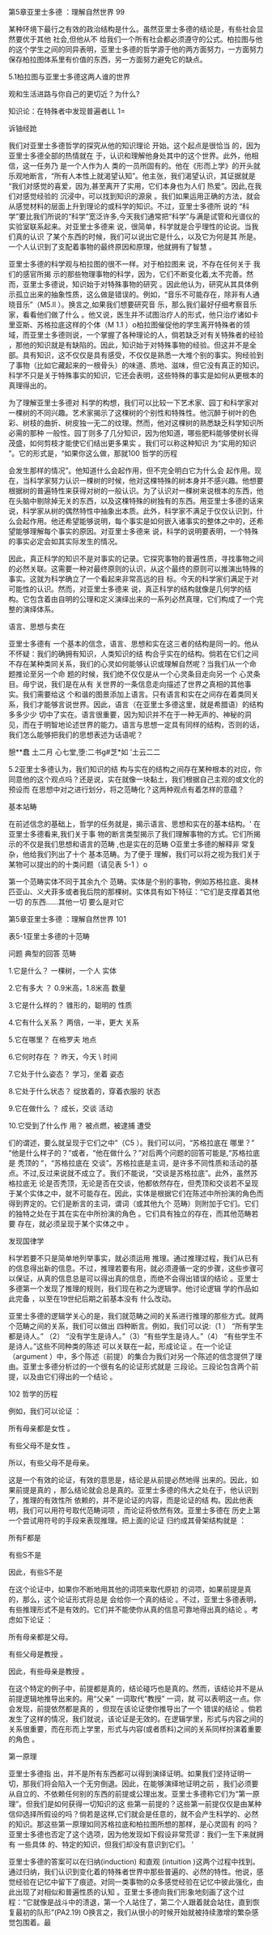 第5章亚里士多德 ：理解自然世界 99

某种环境下最行之有效的政治结构是什么。虽然亚里士多德的结论是，有些社会显然要优于其他 社会,但他从不 给我们一个所有社会都必须遵守的公式。柏拉图与他的这个学生之间的同异表明，亚里士多德的哲学源于他的两方面努力，一方面努力保存柏拉图体系里有价值的东西，另一方面努力避免它的缺点。

5.1柏拉图与亚里士多德这两人谁的世界

观和生活进路与你自己的更切近？为什么?

知识论：在特殊者中发现普遍者LL 1=

诉铀经跄

我们对亚里士多德哲学的探究从他的知识理论 开始。这个起点是很恰当 的，因为亚里士多德全部的热情就在 于，认识和理解他身处其中的这个世界。此外，他相信，这一任务乃 是一个人作为人 类的一员所固有的。他在《形而上学》的开头就乐观地断言，“所有人本性上就渴望认知”。他主张，我们渴望认识，其证据就是 “我们对感觉的喜爱，因为,甚至离开了实用，它们本身也为人们 热爱”。因此,在我们对感觉经验的 沉浸中，可以找到知识的源泉 。我们如果运用正确的方法，就会从感觉材料的层面上升到理论的或科学的知识。不过，亚里士多德所 说的 “科学”要比我们所说的“科学”宽泛许多,今天我们通常把“科学”与满是试管和光谱仪的实验室联系起来。对亚里士多德来 说，很简单，科学就是合乎理性的论说。当我们真的认识 了某个东西的时候，我们可以说出它是什么，以及它为何是其 所是。一个人认识到了支配着事物的最终原因和原理，他就拥有了智慧 。

亚里士多德的科学观与柏拉图的很不一样。对于柏拉图来 说，不存在任何关于 我们的感官所揭 示的那些物理事物的科学，因为，它们不断变化着,太不完善。然而，亚里士多德说，知识始于对特殊事物的研究 。因此他认为，研究从其具体例 示孤立出来的抽象性质，这么做是错误的。例如，“音乐不可能存在，除非有人通晓音乐”（M5.ll ）。换言之,如果我们想要研究音 乐，那么我们最好仔细考察音乐家，看看他们做了什么 。他又说，医生并不试图治疗人的形式，他只治疗诸如卡里亚斯、苏格拉底这样的个体（M 1.1 ）o柏拉图催促他的学生离开特殊者的领域，而亚里士多德则说，一个掌握了各种理论的人，倘若缺乏对有关特殊者的经验 ，那他的知识就是有缺陷的。因此，知识始于对特殊事物的经验。但这并不是全部。具有知识，这不仅仅是具有感受，不仅仅是熟悉一大堆个别的事实。狗经验到了事物（比如它藏起来的一根骨头）的味道、质地、滋味，但它没有真正的知识。科学不只是关于特殊事实的知识，它还会表明，这些特殊的事实是如何从更根本的真理得出的。

为了理解亚里士多德对 科学的构想，我们可以比较一下艺术家、园丁和科学家对一棵树的不同兴趣。艺术家揭示了这棵树的个别性和特殊性。他沉醉于树叶的色彩、树枝的曲折、树皮独一无二的纹理。然而，他对这棵树的熟悉缺乏科学知识所必需的那种 一般性。园丁则多了几分知识，因为他知道，哪些肥料能够使树长得茂盛，如何剪枝才能使它们结出更多果实 。我们可以称这种知识 为“实用的知识 ”。它的形式是，“如果你这么做，那就100 哲学的历程

会发生那样的情况”。他知道什么会起作用，但不完全明白它为什么会 起作用。现在，当科学家努力认识一棵树的时候，他对这棵特殊的树本身并不感兴趣。他想要根据树的普遍特性来获得对树的一般认识。为了认识对一棵树来说根本的东西，他在头脑中剔除掉无关的东西，以及这棵特殊的树独有的东西。用亚里士多德的话来说，科学家从树的偶然特性中抽象出本质。此外，科学家不满足于仅仅认识到，什么会起作用。他还希望能够说明，每个事实是如何嵌入诸事实的整体之中的，还希望能够理解每个事实的原因。对亚里士多德来 说，科学的说明要表明，一个特殊的事实必定会如其实际发生的情况。

因此，真正科学的知识不是对事实的记录。它探究事物的普遍性质，寻找事物之间的必然关联。这需要一种对最终原则的认识，从这个最终的原则可以推演出特殊的事实。这就为科学确立了一个看起来非常高远的目 标。今天的科学家们满足于对可能性的认识。然而，对亚里士多德来 说，真正科学的结构就像是几何学的结构。它包含着由自明的公理和定义演绎出来的一系列必然真理，它们构成了一个完整的演绎体系。

语言、思想与卖在

亚里士多德有 一个基本的信念，语言、思想和实在这三者的结构是同一的。他从不怀疑：我们的确拥有知识，人类知识的结 构合乎实在的结构。倘若在它们之间不存在某种类同关系，我们的心灵如何能够认识或理解自然呢？当我们从一个命 题推论至另一个命 题的时候，我们绝不仅仅是从一个心灵条目走向另一个 心灵条目。毋宁说，我们是在从有 关世界的一条信息走向描述了世界之真相的其他事实。我们需要给这 个和谐的图景添加上语言。只有语言和实在之间存在着类同关系，我们才能够言说世界。因此，语言（在亚里士多德这里，就是希腊语）的结构多多少少 切中了实在。语言很重要，因为知识并不在于一种无声的、神秘的洞见，而在于明智地论述世界的能力。语言与思想一定具有同样的结构，否则的话，我们怎么能够把我们的思想表述为话语呢？

憩**蠢 土二月 心七堂,堕:二书g#芝*如 ’土云二二

5.2亚里士多德认为，我们知识的结 构与实在的结构之间存在某种根本的对应，你同意他的这个观点吗？还是说，实在就像一块黏土，我们根据自己主观的或文化的预设而 在思想中对之进行划分，将之范畴化？这两种观点有着怎样的意蕴？

基本站畴

在前述信念的基础上，哲学的任务就是，揭示语言、思想和实在的基本结构。' 在亚里士多德看来,我们关于事 物的断言类型揭示了我们理解事物的方式。它们所揭示的不仅是我们思想和语言的范畴 ,也是实在的范畴 O亚里士多德的解释非 常复杂，他给我们列出了十个 基本范畴。为了便于 理解，我们可以将之视为我们关于某物可以提出的的十类问题（请见表 5-1 ）o

第一个范畴实体不同于其余九个 范畴。实体是个别的事物，例如苏格拉底、奥林匹亚山、义犬菲多或者我后院的那棵树。实体具有如下特征：“它们是支撑着其他一切 的东西……其他一切 要么是对它

第5章亚里士多德 ：理解自然世界 101

表5-1亚里士多德的十范畴

问题 典型的回答 范畴

1.它是什么？ 一棵树，一个人 实体

2.它有多大 ？ 0.9米高，1.8米高 数量

3.它是什么样的？ 锥形的，聪明的 性质

4.它有什么关系？ 两倍，一半，更大 关系

5.它在哪里？ 在格罗夫 地点

6.它何时存在 ？ 昨天，今天 \ 时间

7.它处于什么姿态？ 学习，坐着 姿态

8.它处于什么状态？ 绽放着的，穿着衣服的 状态

9.它在做什么 ？ 成长，交谈 活动

10.它受到了什么作 用？ 被点燃，被逮捕 遭受

们的谓述，要么就呈现于它们之中”（C5 ）。我们可以问，“苏格拉底在 哪里？” “他是什么样子的？”或者，“他在做什么？”对后两个问题的回答可能是,“苏格拉底是 秃顶的 ”，“苏格拉底在 交谈”。苏格拉底是主词，是许多不同性质和活动的基点。不过,反过来说就不成立了。我们不能说，“交谈是苏格拉底”。此外，虽然苏格拉底无 论是否秃顶，无论是否在交谈，他都依然存在，但秃顶和交谈若不呈现于某个实体之中，就不可能存在。因此，实体是根据它们在陈述中所扮演的角色而 得到界定的。它们是断言的主词，谓词（或其他九个 范畴）则附加于它们。它们的独特之处在于其在实在中所扮演的角色 。它们具有独立的存在，而其他范畴若要 存在，就必须呈现于某个实体之中 。

发现国律学

科学若要不只是简单地列举事实，就必须运用 推理。通过推理过程，我们从已有的信息得出新的信息。不过，推理若要有用，就必须遵循一定的步骤，这些步骤可以保证，从真的信息总是可以得出真的信息，而绝不会得出错误的结论 。亚里士多德第一个发现了推理的规则，我们现在称之为逻辑学。他讨论逻辑 学的作品如此完备 ，以至在19世纪后期之前基本没有 什么改动。

亚里士多德的逻辑学关心的是，我们就范畴之间的关系进行推理的那些方式。就两个范畴之间的关系，我们可以做出 四种断言。例如，我们可以说:（1 ） “所有学生都是诗人。” （2） “没有学生是诗人。”（3）“有些学生是诗人。”（4） “有些学生不是诗人。”这些不同种类的陈述 可以关联在一起，形成论证 。在一个论证（argument ）中，多个陈述（前提）的集合为我们对另一个陈述的信念提供了理由。亚里士多德分析过的一个很有名的论证形式就是 三段论。三段论包含两个前 提，以及由它们得出的一个结论 。

102 哲学的历程

例如，我们可以论证 ：

所有母亲都是女性 。

有些父母不是女性 。

所以，有些父母不是母亲。

这是一个有效的论证，有效的意思是，结论是从前提必然地得 出来的。因此，如果前提是真的 ，那么结论就会总是真的。亚里士多德的伟大之处在于，他认识到了，推理的有效性所 依赖的，并不是论证的内容，而是论证的结 构。因此他表明，我们可以用符号取代范畴词项 ，而论证将依然有效。亚里士多德在 历史上第一个尝试用符号的手段来表现推理。把上面的论证 归约成其骨架结构就是 ：

所有F都是

有些S不是

因此，有些S不是

在这个论证中，如果你不断地用其他的词项来取代原初 的词项，如果前提是真的，那么，这个论证形式将总是 会给你一个真的结论 。不过，亚里士多德表明，有些推理形式不是有效的。它们并不能使你从真的信息可靠地得出真的结论 。考虑如下论证 ：

所有母亲都是父母。

有些父母是教授 。

因此，有些母亲是教授 。

在这个特定的例子中，前提都是真的，结论碰巧也是真的。然而，该结论并不是从前提逻辑地推导出来的。用“父亲” 一词取代“教授” 一词，就 可以表明这一点。你会发现，前提依然都是真的 ，但现在该论证使你推导出了一个 错误的结论 。倘若发生了这样的情况，我们就说，该论证是无效的。在逻辑学里，形式与内容之间的关系很重要，而在形而上学里，形式与内容(或者质料)之间的关系同样扮演着重要的角色 。

第一原理

亚里士多德指 出，并不是所有东西都可以得到演绎证明。如果我们坚持证明一切，那我们将会陷入一个无穷倒退。因此，在能够演绎地证明之前 ，我们必须要从自立的、不依赖任何别的东西的前提或公理出发。亚里士多德称它们为“第一原理”。但我们是如何获得一切知识的这 些第一前提的？这些第一前提仅仅是由某种信仰选择所假设的吗？倘若是这样,它们就会是任意的，就不会产生科学的、必然的知识。那这些第一原理如同苏格拉底和柏拉图所想的那样，是心灵固有 的吗？亚里士多德也否定了这个选项，因为他发现如下假设非常荒谬：我们一生下来就拥有 一些具体 的、特定的知识，但我们却没有意识到它们。 '

亚里士多德的答案可以在归纳(induction) 和直观 (intuition )这两个过程中找到。通过归纳，我们认识到变化着的特殊者世界中那些普遍的、必然的特性。他说，感觉经验在记忆中留下了痕迹。对同一类事物的众多感觉经验在记忆中彼此强化，由此出现了对相似和普遍性质的认知 。亚里士多德向我们形象地刻画了这个过程：“它就像是战斗中的溃退，第一个人站住了，第二个人跟着就会站住，直到恢复最初的队形”(PA2.19) O换言之，我们从很小的时候开始就被持续激增的繁杂感觉包围着。最